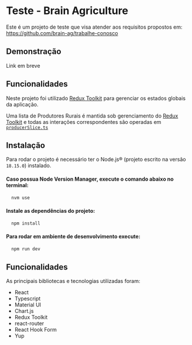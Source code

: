 # Teste - Brain Agriculture

Este é um projeto de teste que visa atender aos requisitos propostos em: https://github.com/brain-ag/trabalhe-conosco

## Demonstração

Link em breve

## Funcionalidades

Neste projeto foi utilizado [Redux Toolkit](https://redux-toolkit.js.org/introduction/getting-started) para gerenciar os estados globais da aplicação.

Uma lista de Produtores Rurais é mantida sob gerenciamento do [Redux Toolkit](https://redux-toolkit.js.org/introduction/getting-started) e todas as interações correspondentes são operadas em [`producerSlice.ts`](https://github.com/anteronunes/brain-ag/blob/develop/src/global/producerSlice.ts)

## Instalação

Para rodar o projeto é necessário ter o Node.js® (projeto escrito na versão `18.15.0`) instalado.

#### Caso possua Node Version Manager, execute o comando abaixo no terminal:

```bash
  nvm use
```

#### Instale as dependências do projeto:

```bash
  npm install
```

#### Para rodar em ambiente de desenvolvimento execute:

```bash
  npm run dev
```

## Funcionalidades

As principais bibliotecas e tecnologias utilizadas foram:

- React
- Typescript
- Material UI
- Chart.js
- Redux Toolkit
- react-router
- React Hook Form
- Yup
